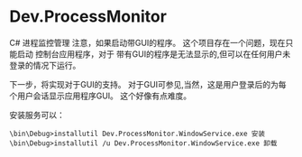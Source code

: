 Dev.ProcessMonitor
==================

C# 进程监控管理
注意，如果启动带GUI的程序。
这个项目存在一个问题，现在只能启动 控制台应用程序，对于 带有GUI的程序是无法显示的,但可以在任何用户未登录的情况下运行。

下一步，将实现对于GUI的支持。
对于GUI可参见,当然，这是用户登录后的为每个用户会话显示应用程序GUI。
这个好像有点难度。

安装服务可以：
 
    \bin\Debug>installutil Dev.ProcessMonitor.WindowService.exe 安装
    \bin\Debug>installutil /u Dev.ProcessMonitor.WindowService.exe 卸载